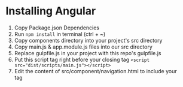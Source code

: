 # Installing Angular

1. Copy Package.json Dependencies
2. Run ```npm install``` in terminal (ctrl + ~)
3. Copy components directory into your project's src directory
4. Copy main.js & app.module.js files into our src directory
5. Replace gulpfile.js in your project with this repo's gulpfile.js
6. Put this script tag right before your closing </body> tag
```<script src="dist/scripts/main.js"></script>```
7. Edit the content of src/component/navigation.html to include your <nav></nav> tag